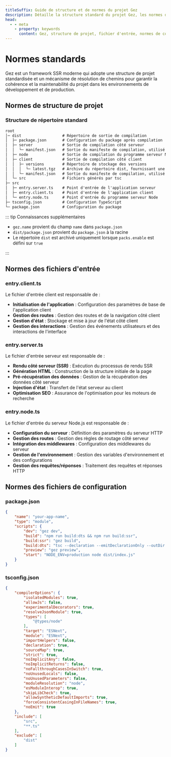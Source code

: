 ```yaml
---
titleSuffix: Guide de structure et de normes du projet Gez
description: Détaille la structure standard du projet Gez, les normes des fichiers d'entrée et de configuration, aidant les développeurs à construire des applications SSR normalisées et maintenables.
head:
  - - meta
    - property: keywords
      content: Gez, structure de projet, fichier d'entrée, normes de configuration, framework SSR, TypeScript, normes de projet, standards de développement
---
```


# Normes standards

Gez est un framework SSR moderne qui adopte une structure de projet standardisée et un mécanisme de résolution de chemins pour garantir la cohérence et la maintenabilité du projet dans les environnements de développement et de production.

## Normes de structure de projet

### Structure de répertoire standard

```txt
root
│─ dist                  # Répertoire de sortie de compilation
│  ├─ package.json       # Configuration du package après compilation
│  ├─ server             # Sortie de compilation côté serveur
│  │  └─ manifest.json   # Sortie du manifeste de compilation, utilisé pour générer l'importmap
│  ├─ node               # Sortie de compilation du programme serveur Node
│  ├─ client             # Sortie de compilation côté client
│  │  ├─ versions        # Répertoire de stockage des versions
│  │  │  └─ latest.tgz   # Archive du répertoire dist, fournissant une distribution du package
│  │  └─ manifest.json   # Sortie du manifeste de compilation, utilisé pour générer l'importmap
│  └─ src                # Fichiers générés par tsc
├─ src
│  ├─ entry.server.ts    # Point d'entrée de l'application serveur
│  ├─ entry.client.ts    # Point d'entrée de l'application client
│  └─ entry.node.ts      # Point d'entrée du programme serveur Node
├─ tsconfig.json         # Configuration TypeScript
└─ package.json          # Configuration du package
```

::: tip Connaissances supplémentaires
- `gez.name` provient du champ `name` dans `package.json`
- `dist/package.json` provient du `package.json` à la racine
- Le répertoire `dist` est archivé uniquement lorsque `packs.enable` est défini sur `true`

:::

## Normes des fichiers d'entrée

### entry.client.ts
Le fichier d'entrée client est responsable de :
- **Initialisation de l'application** : Configuration des paramètres de base de l'application client
- **Gestion des routes** : Gestion des routes et de la navigation côté client
- **Gestion d'état** : Stockage et mise à jour de l'état côté client
- **Gestion des interactions** : Gestion des événements utilisateurs et des interactions de l'interface

### entry.server.ts
Le fichier d'entrée serveur est responsable de :
- **Rendu côté serveur (SSR)** : Exécution du processus de rendu SSR
- **Génération HTML** : Construction de la structure initiale de la page
- **Pré-récupération des données** : Gestion de la récupération des données côté serveur
- **Injection d'état** : Transfert de l'état serveur au client
- **Optimisation SEO** : Assurance de l'optimisation pour les moteurs de recherche

### entry.node.ts
Le fichier d'entrée du serveur Node.js est responsable de :
- **Configuration du serveur** : Définition des paramètres du serveur HTTP
- **Gestion des routes** : Gestion des règles de routage côté serveur
- **Intégration des middlewares** : Configuration des middlewares du serveur
- **Gestion de l'environnement** : Gestion des variables d'environnement et des configurations
- **Gestion des requêtes/réponses** : Traitement des requêtes et réponses HTTP

## Normes des fichiers de configuration

### package.json

```json title="package.json"
{
    "name": "your-app-name",
    "type": "module",
    "scripts": {
        "dev": "gez dev",
        "build": "npm run build:dts && npm run build:ssr",
        "build:ssr": "gez build",
        "build:dts": "tsc --declaration --emitDeclarationOnly --outDir dist/src",
        "preview": "gez preview",
        "start": "NODE_ENV=production node dist/index.js"
    }
}
```

### tsconfig.json

```json title="tsconfig.json"
{
    "compilerOptions": {
        "isolatedModules": true,
        "allowJs": false,
        "experimentalDecorators": true,
        "resolveJsonModule": true,
        "types": [
            "@types/node"
        ],
        "target": "ESNext",
        "module": "ESNext",
        "importHelpers": false,
        "declaration": true,
        "sourceMap": true,
        "strict": true,
        "noImplicitAny": false,
        "noImplicitReturns": false,
        "noFallthroughCasesInSwitch": true,
        "noUnusedLocals": false,
        "noUnusedParameters": false,
        "moduleResolution": "node",
        "esModuleInterop": true,
        "skipLibCheck": true,
        "allowSyntheticDefaultImports": true,
        "forceConsistentCasingInFileNames": true,
        "noEmit": true
    },
    "include": [
        "src",
        "**.ts"
    ],
    "exclude": [
        "dist"
    ]
}
```